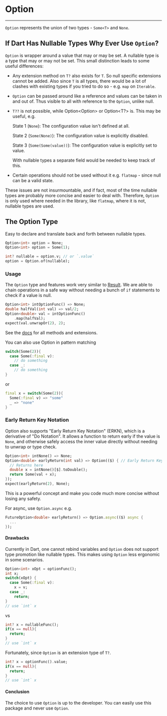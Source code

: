 # Option
***
`Option` represents the union of two types - `Some<T>` and `None`.

## If Dart Has Nullable Types Why Ever Use `Option`?

`Option` is wrapper around a value that may or may be set. A nullable type is a type that may or may not be set.
This small distinction leads to some useful differences:

- Any extension method on `T?` also exists for `T`. So null specific extensions cannot be added.
Also since `T` is all types, there would be a lot of clashes with existing types if you tried to
do so - e.g. `map` on `Iterable`.

- `Option` can be passed around like a reference and values can be taken in and 
  out of. Thus visible to all with reference to the `Option`, unlike null.

- `T??` is not possible, while Option<Option<T>> or Option<T?> is. This may be useful,
  e.g.

  State 1 (`None`): The configuration value isn't defined at all.

  State 2 (`Some(None)`): The configuration value is explicitly disabled.

  State 3 (`Some(Some(value))`): The configuration value is explicitly set to value.

  With nullable types a separate field would be needed to keep track of this.

- Certain operations should not be used without it e.g. `flatmap` - since null can be a valid state.

These issues are not insurmountable, and if fact, most of the time nullable types are probably more concise
and easier to deal with. Therefore, `Option` is only used where needed in the library, like `flatmap`, where it is not,
nullable types are used.

## The Option Type

Easy to declare and translate back and forth between nullable types.
```dart
Option<int> option = None;
Option<int> option = Some(1);

int? nullable = option.v; // or `.value`
option = Option.of(nullable);
```

### Usage
The `Option` type and features work very similar to [Result](../result/result.md). We are able to chain operations in a safe way without
needing a bunch of `if` statements to check if a value is null.

```dart
Option<int> intOptionFunc() => None;
double halfVal(int val) => val/2;
Option<double> val = intOptionFunc()
    .map(halfVal);
expect(val.unwrapOr(2), 2);
```
See the [docs](https://pub.dev/documentation/rust/latest/option/option-library.html) for all methods and extensions.

You can also use Option in pattern matching
```dart
switch(Some(2)){
  case Some(:final v):
    // do something
  case _:
    // do something
}
```
or
```dart
final x = switch(Some(2)){
  Some(:final v) => "some"
  _ => "none"
}
```

### Early Return Key Notation
Option also supports "Early Return Key Notation" (ERKN), which is a derivative of "Do Notation". It allows a 
function to return early if the value is `None`, and otherwise safely access the inner value directly without needing to unwrap or type check.
```dart
Option<int> intNone() => None;
Option<double> earlyReturn(int val) => Option(($) { // Early Return Key
  // Returns here
  double x = intNone()[$].toDouble();
  return Some(val + x);
});
expect(earlyReturn(2), None);
```
This is a powerful concept and make you code much more concise without losing any safety.

For async, use `Option.async` e.g.
```dart
FutureOption<double> earlyReturn() => Option.async(($) async {
  ...
});
```

#### Drawbacks

Currently in Dart, one cannot rebind variables and `Option` does not support type promotion like nullable types. 
This makes using `Option` less ergonomic in some scenarios.
```dart
Option<int> xOpt = optionFunc();
int x;
switch(xOpt) {
  case Some(:final v):
    x = v;
  case _:
    return;
}
// use `int` x
```
vs
```dart
int? x = nullableFunc();
if(x == null){
  return;
}
// use `int` x
```
Fortunately, since `Option` is an extension type of `T?`.
```dart
int? x = optionFunc().value;
if(x == null){
  return;
}
// use `int` x
```

#### Conclusion

The choice to use `Option` is up to the developer. You can easily use this package and never use `Option`.